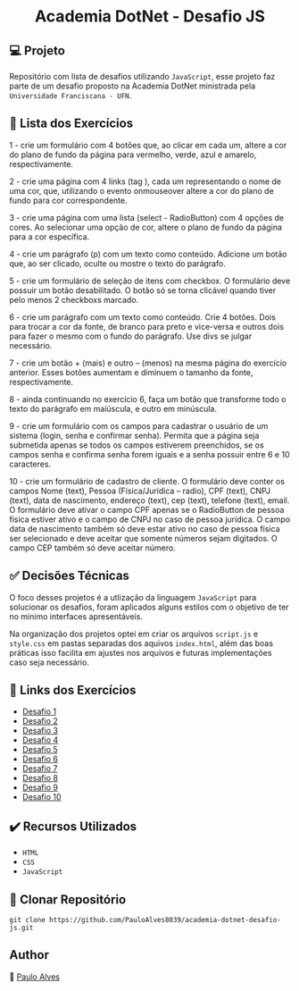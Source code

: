 <h1 align="center">Academia DotNet - Desafio JS</h1>

## :computer: Projeto

Repositório com lista de desafios utilizando `JavaScript`, esse projeto faz parte de um desafio proposto na Academia DotNet ministrada pela `Universidade Franciscana - UFN`.

## :page_facing_up: Lista dos Exercícios

1 - crie um formulário com 4 botões que, ao clicar em cada um, altere a cor do plano de fundo da página para vermelho, verde, azul e amarelo, respectivamente.

2 - crie uma página com 4 links (tag <a>), cada um representando o nome de uma cor, que, utilizando o evento onmouseover altere a cor do plano de fundo para cor correspondente.

3 - crie uma página com uma lista (select - RadioButton) com 4 opções de cores. Ao selecionar uma opção de cor, altere o plano de fundo da página para a cor específica.

4 - crie um parágrafo (p) com um texto como conteúdo. Adicione um botão que, ao ser clicado, oculte ou mostre o texto do parágrafo.

5 - crie um formulário de seleção de itens com checkbox. O formulário deve possuir um botão desabilitado. O botão só se torna clicável quando tiver pelo menos 2 checkboxs marcado.

6 - crie um parágrafo com um texto como conteúdo. Crie 4 botões. Dois para trocar a cor da fonte, de branco para preto e vice-versa e outros dois para fazer o mesmo com o fundo do parágrafo. Use divs se julgar necessário.

7 - crie um botão + (mais) e outro – (menos) na mesma página do exercício anterior. Esses botões aumentam e diminuem o tamanho da fonte, respectivamente.

8 - ainda continuando no exercício 6, faça um botão que transforme todo o texto do parágrafo em maiúscula, e outro em minúscula.

9 - crie um formulário com os campos para cadastrar o usuário de um sistema (login, senha e confirmar senha). Permita que a página seja submetida apenas se todos os campos estiverem preenchidos, se os campos senha e confirma senha forem iguais e a senha possuir entre 6 e 10 caracteres.

10 - crie um formulário de cadastro de cliente. O formulário deve conter os campos Nome (text), Pessoa (Física/Jurídica – radio), CPF (text), CNPJ (text), data de nascimento, endereço (text), cep (text), telefone (text), email. O formulário deve ativar o campo CPF apenas se o RadioButton de pessoa física estiver ativo e o campo de CNPJ no caso de pessoa jurídica. O campo data de nascimento também só deve estar ativo no caso de pessoa física ser selecionado e deve aceitar que somente números sejam digitados. O campo CEP também só deve aceitar número.

## :white_check_mark: Decisões Técnicas

O foco desses projetos é a utlização da linguagem `JavaScript` para solucionar os desafios, foram aplicados alguns estilos com o objetivo de ter no mínimo interfaces apresentáveis.

Na organização dos projetos optei em criar os arquivos `script.js` e `style.css` em pastas separadas dos aquivos `index.html`, além das boas práticas isso facilita em ajustes nos arquivos e futuras implementações caso seja necessário.

## :page_facing_up: Links dos Exercícios

- [Desafio 1](https://github.com/PauloAlves8039/academia-dotnet-desafio-js/tree/master/src/Desafio-01)
- [Desafio 2](https://github.com/PauloAlves8039/academia-dotnet-desafio-js/tree/master/src/Desafio-02)
- [Desafio 3](https://github.com/PauloAlves8039/academia-dotnet-desafio-js/tree/master/src/Desafio-03)
- [Desafio 4](https://github.com/PauloAlves8039/academia-dotnet-desafio-js/tree/master/src/Desafio-04)
- [Desafio 5](https://github.com/PauloAlves8039/academia-dotnet-desafio-js/tree/master/src/Desafio-05)
- [Desafio 6](https://github.com/PauloAlves8039/academia-dotnet-desafio-js/tree/master/src/Desafio-06)
- [Desafio 7](https://github.com/PauloAlves8039/academia-dotnet-desafio-js/tree/master/src/Desafio-07)
- [Desafio 8](https://github.com/PauloAlves8039/academia-dotnet-desafio-js/tree/master/src/Desafio-08)
- [Desafio 9](https://github.com/PauloAlves8039/academia-dotnet-desafio-js/tree/master/src/Desafio-09)
- [Desafio 10](https://github.com/PauloAlves8039/academia-dotnet-desafio-js/tree/master/src/Desafio-10)

## ✔️ Recursos Utilizados

- ``HTML``
- ``CSS``
- ``JavaScript``

## :floppy_disk: Clonar Repositório

```git clone https://github.com/PauloAlves8039/academia-dotnet-desafio-js.git```

## Author
:boy: [Paulo Alves](https://github.com/PauloAlves8039)
